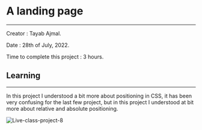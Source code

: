 # A landing page
---
Creator : Tayab Ajmal.

Date : 28th of July, 2022.

Time to complete this project : 3 hours.

## Learning
---
In this project I understood a bit more about positioning in CSS, it has been very confusing for the last few project, but in this project I understood at bit more about relative and absolute positioning. 

![Live-class-project-8](https://img.shields.io/badge/JS%20Bootcamp-live--class--project--8-blue)